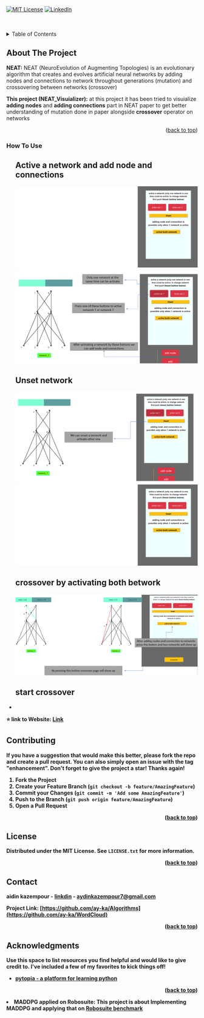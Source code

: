 <div id="top"></div>


[![MIT License][license-shield]][license-url]
[![LinkedIn][linkedin-shield]][linkedin-url]



<!-- PROJECT LOGO -->

<br />
<br />

<!-- TABLE OF CONTENTS -->
<details>
  <summary>Table of Contents</summary>
  <ol>
    <li>
      <a href="#about-the-project">About The Project</a>
    </li>
      <li>
      <a href="#how-to-use">How To Use</a>
    </li>
    <li><a href="#contributing">Contributing</a></li>
    <li><a href="#license">License</a></li>
    <li><a href="#contact">Contact</a></li>
    <li><a href="#acknowledgments">Acknowledgments</a></li>
  </ol>
</details>



<!-- ABOUT THE PROJECT -->
## About The Project

 <b>NEAT:</b> NEAT (NeuroEvolution of Augmenting Topologies) is an evolutionary algorithm that creates and evolves artificial neural networks by adding                   nodes and connections to network throughout generations (mutation) and crossovering between networks (crossover)
 
 <b>This project (NEAT_Visuializer):</b> at this project it has been tried to visuialize <b>adding nodes</b> and <b>adding connections</b> part in NEAT                   paper to get better understanding of mutation done in paper alongside <b>crossover</b> operator on networks 
 
 

<p align="right">(<a href="#top">back to top</a>)</p>

### How To Use

<ul>
  
  <b><h2>Active a network and add node and connections</h2>
  <img src="images/1.png">
  <img src="images/2.png">
  <b><h2>Unset network</h2></b>
  <img src="images/3.png">
  <img src="images/1.png">
  <b><h2>crossover by activating both betwork</h2></b>
  <img src="images/4.png"> 
  <b><h2>start crossover</h2></b>
  <li><img src=""></li>
</ul>



⭐ link to Website: <a href="https://ay-ka.github.io/CV_website/">Link</a>

<!-- CONTRIBUTING -->
## Contributing


If you have a suggestion that would make this better, please fork the repo and create a pull request. You can also simply open an issue with the tag "enhancement".
Don't forget to give the project a star! Thanks again!

1. Fork the Project
2. Create your Feature Branch (`git checkout -b feature/AmazingFeature`)
3. Commit your Changes (`git commit -m 'Add some AmazingFeature'`)
4. Push to the Branch (`git push origin feature/AmazingFeature`)
5. Open a Pull Request

<p align="right">(<a href="#top">back to top</a>)</p>



<!-- LICENSE -->
## License

Distributed under the MIT License. See `LICENSE.txt` for more information.

<p align="right">(<a href="#top">back to top</a>)</p>



<!-- CONTACT -->
## Contact

aidin kazempour - [linkdin](https://www.linkedin.com/in/aidin-kazempour-b647811ba/) - aydinkazempour7@gmail.com

Project Link: [https://github.com/ay-ka/Algorithms](https://github.com/ay-ka/WordCloud)

<p align="right">(<a href="#top">back to top</a>)</p>



<!-- ACKNOWLEDGMENTS -->
## Acknowledgments

Use this space to list resources you find helpful and would like to give credit to. I've included a few of my favorites to kick things off!

* [pytopia - a platform for learning python](https://www.pytopia.ai/)


<p align="right">(<a href="#top">back to top</a>)</p>


[license-shield]: https://img.shields.io/github/license/othneildrew/Best-README-Template.svg?style=for-the-badge
[license-url]: https://github.com/othneildrew/Best-README-Template/blob/master/LICENSE.txt
[linkedin-shield]: https://img.shields.io/badge/-LinkedIn-black.svg?style=for-the-badge&logo=linkedin&colorB=555
[linkedin-url]: https://www.linkedin.com/in/aidin-kazempour-b647811ba/
[product-screenshot]: images/screenshot.png



  <li>
    <b>MADDPG applied on Robosuite: </b> This project is about Implementing <b>MADDPG</b> and applying that on <a                                                                        href="https://robosuite.ai/">Robosuite benchmark</a>
  </li>

